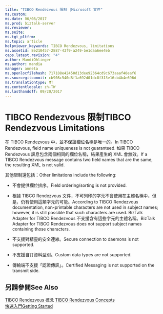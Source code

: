 ```yaml
---
title: "TIBCO Rendezvous 限制 |Microsoft 文件"
ms.custom: 
ms.date: 06/08/2017
ms.prod: biztalk-server
ms.reviewer: 
ms.suite: 
ms.tgt_pltfrm: 
ms.topic: article
helpviewer_keywords: TIBCO Rendezvous, limitations
ms.assetid: 8e210457-2887-43f9-a249-be1daa6ee4eb
caps.latest.revision: "4"
author: MandiOhlinger
ms.author: mandia
manager: anneta
ms.openlocfilehash: 717188e42450d13dee92364cd9c673aaaf48eaf6
ms.sourcegitcommit: cb908c540d8f1a692d01dc8f313e16cb4b4e696d
ms.translationtype: MT
ms.contentlocale: zh-TW
ms.lasthandoff: 09/20/2017
---
```

# <a name="tibco-rendezvous-limitations"></a><span data-ttu-id="dd08c-102">TIBCO Rendezvous 限制</span><span class="sxs-lookup"><span data-stu-id="dd08c-102">TIBCO Rendezvous Limitations</span></span>
<span data-ttu-id="dd08c-103">在 TIBCO Rendezvous 中，並不保證欄位名稱是唯一的。</span><span class="sxs-lookup"><span data-stu-id="dd08c-103">In TIBCO Rendezvous, field name uniqueness is not guaranteed.</span></span> <span data-ttu-id="dd08c-104">如果 TIBCO Rendezvous 訊息包含兩個相同的欄位名稱，結果產生的 XML 會無效。</span><span class="sxs-lookup"><span data-stu-id="dd08c-104">If a TIBCO Rendezvous message contains two field names that are the same, the resulting XML is not valid.</span></span>  
  
 <span data-ttu-id="dd08c-105">其他限制還包括：</span><span class="sxs-lookup"><span data-stu-id="dd08c-105">Other limitations include the following:</span></span>  
  
-   <span data-ttu-id="dd08c-106">不會提供欄位排序。</span><span class="sxs-lookup"><span data-stu-id="dd08c-106">Field ordering/sorting is not provided.</span></span>  
  
-   <span data-ttu-id="dd08c-107">根據 TIBCO Rendezvous 文件，不可列印的字元不會使用在主體名稱中，但是，仍有使用這類字元的可能。</span><span class="sxs-lookup"><span data-stu-id="dd08c-107">According to TIBCO Rendezvous documentation, non-printable characters are not used in subject names; however, it is still possible that such characters are used.</span></span> <span data-ttu-id="dd08c-108">BizTalk Adapter for TIBCO Rendezvous 不支援含有這些字元的主體名稱。</span><span class="sxs-lookup"><span data-stu-id="dd08c-108">BizTalk Adapter for TIBCO Rendezvous does not support subject names containing those characters.</span></span>  
  
-   <span data-ttu-id="dd08c-109">不支援對精靈的安全連線。</span><span class="sxs-lookup"><span data-stu-id="dd08c-109">Secure connection to daemons is not supported.</span></span>  
  
-   <span data-ttu-id="dd08c-110">不支援自訂資料型別。</span><span class="sxs-lookup"><span data-stu-id="dd08c-110">Custom data types are not supported.</span></span>  
  
-   <span data-ttu-id="dd08c-111">傳輸端不支援「認證傳訊」。</span><span class="sxs-lookup"><span data-stu-id="dd08c-111">Certified Messaging is not supported on the transmit side.</span></span>  
  
## <a name="see-also"></a><span data-ttu-id="dd08c-112">另請參閱</span><span class="sxs-lookup"><span data-stu-id="dd08c-112">See Also</span></span>  
 <span data-ttu-id="dd08c-113">[TIBCO Rendezvous 概念](../core/tibco-rendezvous-concepts.md) </span><span class="sxs-lookup"><span data-stu-id="dd08c-113">[TIBCO Rendezvous Concepts](../core/tibco-rendezvous-concepts.md) </span></span>  
 [<span data-ttu-id="dd08c-114">快速入門</span><span class="sxs-lookup"><span data-stu-id="dd08c-114">Getting Started</span></span>](../core/getting-started-with-biztalk-adapter-for-tibco-rendezvous.md)